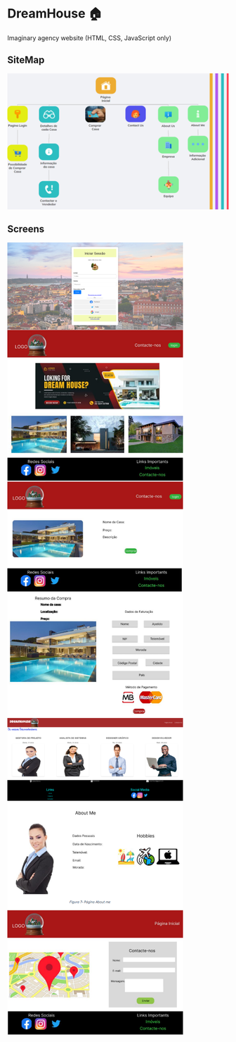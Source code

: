 # DreamHouse 🏠
Imaginary agency website (HTML, CSS, JavaScript only)

## SiteMap
![SiteMap](FrontEnd/sitemap.png)

## Screens
<div style="display: flex; flex-wrap: wrap;">
    <img src="FrontEnd/screens/login.png" alt="login" width="400" style="margin-right: 10px;"/>
    <img src="FrontEnd/screens/paginaInicial.png" alt="paginaInicial" width="400" style="margin-right: 10px;"/>
</div>
<div style="display: flex; flex-wrap: wrap;">
    <img src="FrontEnd/screens/detalhes.png" alt="detalhes" width="400" style="margin-right: 10px;"/>
    <img src="FrontEnd/screens/compra.png" alt="compra" width="400" style="margin-right: 10px;"/>
</div>
<div style="display: flex; flex-wrap: wrap;">
    <img src="FrontEnd/screens/abouUs.png" alt="detalhes" width="400" style="margin-right: 10px;"/>
    <img src="FrontEnd/screens/aboutMe.png" alt="compra" width="400" style="margin-right: 10px;"/>
    <img src="FrontEnd/screens/contactos.png" alt="compra" width="400" style="margin-right: 10px;"/>
</div>

